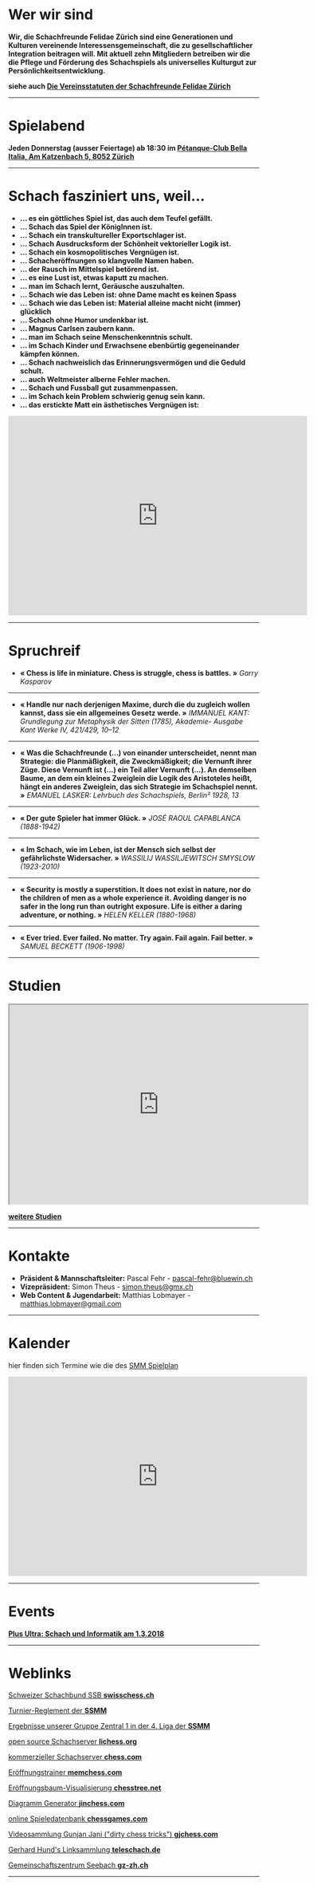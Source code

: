  <link rel="shortcut icon" type="image/x-icon" href="favicon.ico">

# Wer wir sind
**Wir, die Schachfreunde Felidae Zürich sind eine Generationen und Kulturen vereinende Interessensgemeinschaft, die zu gesellschaftlicher Integration beitragen will. Mit aktuell zehn Mitgliedern betreiben wir die die Pflege und Förderung des Schachspiels als universelles Kulturgut zur Persönlichkeitsentwicklung.**

**siehe auch [Die Vereinsstatuten der Schachfreunde Felidae Zürich](Vereinsstatuten.pdf)**

***

# Spielabend
**Jeden Donnerstag (ausser Feiertage) ab 18:30 im [Pétanque-Club Bella Italia, Am Katzenbach 5, 8052 Zürich](https://www.google.ch/maps/place/Am+Katzenbach+5/@47.4231163,8.5474614,20z/data=!4m6!3m5!1s0x47900a9852352c7f:0x6f813608f5d3d8ca!4b1!8m2!3d47.4231163!4d8.547735)**

***

# Schach fasziniert uns, weil...
* **... es ein göttliches Spiel ist, das auch dem Teufel gefällt.**
* **... Schach das Spiel der KönigInnen ist.**
* **... Schach ein transkultureller Exportschlager ist.**
* **... Schach Ausdrucksform der Schönheit vektorieller Logik ist.**
* **... Schach ein kosmopolitisches Vergnügen ist.**
* **... Schacheröffnungen so klangvolle Namen haben.** 
* **... der Rausch im Mittelspiel betörend ist.**
* **... es eine Lust ist, etwas kaputt zu machen.** 
* **... man im Schach lernt, Geräusche auszuhalten.** 
* **... Schach wie das Leben ist: ohne Dame macht es keinen Spass**
* **... Schach wie das Leben ist: Material alleine macht nicht (immer) glücklich**
* **... Schach ohne Humor undenkbar ist.** 
* **... Magnus Carlsen zaubern kann.** 
* **... man im Schach seine Menschenkenntnis schult.** 
* **... im Schach Kinder und Erwachsene ebenbürtig gegeneinander kämpfen können.** 
* **... Schach nachweislich das Erinnerungsvermögen und die Geduld schult.**
* **... auch Weltmeister alberne Fehler machen.** 
* **... Schach und Fussball gut zusammenpassen.**  
* **... im Schach kein Problem schwierig genug sein kann.** 
* **... das erstickte Matt ein ästhetisches Vergnügen ist:**

<iframe src="https://lichess.org/study/embed/H8YjnSdz/xTa8skSm#0" style="border: 0" width="600" height="400" frameborder="2" scrolling="no"></iframe>


***

# Spruchreif
* **« Chess is life in miniature. Chess is struggle, chess is battles. »**  *Garry Kasparov*

***

* **« Handle nur nach derjenigen Maxime, durch die du zugleich wollen kannst, dass
sie ein allgemeines Gesetz werde. »**    *IMMANUEL KANT: Grundlegung zur Metaphysik der Sitten (1785), Akademie- Ausgabe Kant Werke IV, 421/429, 10–12*

***

* **« Was die Schachfreunde (...) von einander unterscheidet, nennt man Strategie:
die Planmäßigkeit, die Zweckmäßigkeit; die Vernunft ihrer Züge.
Diese Vernunft ist (...) ein Teil aller Vernunft (...). An demselben Baume, an dem
ein kleines Zweiglein die Logik des Aristoteles heißt, hängt ein anderes Zweiglein,
das sich Strategie im Schachspiel nennt. »** *EMANUEL LASKER: Lehrbuch des Schachspiels, Berlin² 1928, 13*

***

* **« Der gute Spieler hat immer Glück. »** *JOSÉ RAOUL CAPABLANCA (1888-1942)*

***

* **« Im Schach, wie im Leben, ist der Mensch sich selbst der gefährlichste
Widersacher. »** *WASSILIJ WASSILJEWITSCH SMYSLOW (1923-2010)*

***

* **« Security is mostly a superstition. It does not exist in nature, nor do the children of men as a whole experience it. Avoiding danger is no safer in the long run than outright exposure. Life is either a daring adventure, or nothing. »** *HELEN KELLER (1880-1968)*

***

* **« Ever tried. Ever failed. No matter. Try again. Fail again. Fail better. »** *SAMUEL BECKETT (1906-1998)* 


***

# Studien
<iframe src="https://livetactics.chessbase.com" width="600" height="400"></iframe>

**[weitere Studien](studies.md)**

***

# Kontakte
* **Präsident &amp; Mannschaftsleiter:** Pascal Fehr - <pascal-fehr@bluewin.ch>
* **Vizepräsident:** Simon Theus - <simon.theus@gmx.ch>
* **Web Content &amp; Jugendarbeit:** Matthias Lobmayer - <matthias.lobmayer@gmail.com>

***

# Kalender
hier finden sich Termine wie die des [SMM Spielplan](http://test01.swisschess.ch/turniere/smm/2018/smmspielplan2018.pdf)

<iframe src="https://calendar.google.com/calendar/embed?src=d2c7plclaup7qpr8e8g3v4kcb0%40group.calendar.google.com&ctz=Europe%2FZurich" style="border: 0" width="600" height="400" frameborder="2" scrolling="no"></iframe>

***

# Events

**[Plus Ultra: Schach und Informatik am 1.3.2018](plusultra/markup.md)**

***

# Weblinks

[Schweizer Schachbund SSB **swisschess.ch**](http://www.swisschess.ch/home-de.html)

[Turnier-Reglement der **SSMM**](http://www.swisschess.ch/reglemente.html?file=tl_files/ssb/reglemente/turnier/smm-sgm-D-aug2017.pdf)

[Ergebnisse unserer Gruppe Zentral 1 in der 4. Liga der **SSMM**](http://www.swisschess.ch/smm.html?old=L3R1cm5pZXJlL3NtbS5waHA_YWphaHI9MjAxOCZhZ3J1cHBlPTYwMyZhbGlnYT02JmFyb3VuZD0x)

[open source Schachserver **lichess.org**](https://lichess.org/)

[kommerzieller Schachserver **chess.com**](https://www.chess.com/)

[Eröffnungstrainer **memchess.com**](http://memchess.com/)

[Eröffnungsbaum-Visualisierung **chesstree.net**](http://www.chesstree.net/)

[Diagramm Generator **jinchess.com**](http://www.jinchess.com/chessboard/composer/)

[online Spieledatenbank **chessgames.com**](http://www.chessgames.com/perl/chessgame?gid=1008361)

[Videosammlung Gunjan Jani ("dirty chess tricks") **gjchess.com**](http://gjchess.com/)

[Gerhard Hund's Linksammlung **teleschach.de**](http://www.teleschach.de)

[Gemeinschaftszentrum Seebach **gz-zh.ch**](https://gz-zh.ch/gz-seebach/)

***

<!---
# experimentelle PGN-Darstellungen
[Matthias-Francis 23.11.2017](pgnvjs095/examples/mf.html)

[lichess](lichesstest.html)

[cbreplay](start.html)

[PgnViewerJS config-builder](http://mliebelt.github.io/PgnViewerJS/docu/example/config.html)

[DEBUGME](pgnvjs095/examples/aronian.html)
--->




